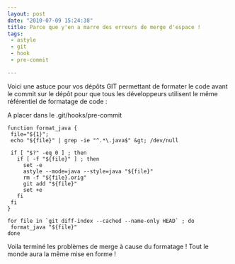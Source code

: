 ```yaml
---
layout: post
date: "2010-07-09 15:24:38"
title: Parce que y'en a marre des erreurs de merge d'espace !
tags:
 - astyle
 - git
 - hook
 - pre-commit

---
```


Voici une astuce pour vos dépôts GIT permettant de formater le code avant le commit sur le dépôt pour que tous les développeurs utilisent le même référentiel de formatage de code :

A placer dans le .git/hooks/pre-commit
```
function format_java {
 file="${1}";
 echo "${file}" | grep -ie "^.*\.java$" &gt; /dev/null

 if [ "$?" -eq 0 ] ; then
   if [ -f "${file}" ] ; then
     set -e
     astyle --mode=java --style=java "${file}"
     rm -f "${file}.orig"
     git add "${file}"
     set +e
   fi
 fi
}

for file in `git diff-index --cached --name-only HEAD` ; do
 format_java "${file}"
done
```

Voila terminé les problèmes de merge à cause du formatage ! Tout le monde aura la même mise en forme !
